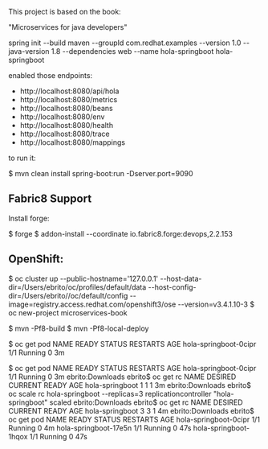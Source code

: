 This project is based on the book:

"Microservices for java developers"

spring init --build maven --groupId com.redhat.examples --version 1.0 --java-version 1.8 --dependencies web --name hola-springboot hola-springboot

enabled those endpoints:

* http://localhost:8080/api/hola
* http://localhost:8080/metrics
* http://localhost:8080/beans
* http://localhost:8080/env
* http://localhost:8080/health
* http://localhost:8080/trace
* http://localhost:8080/mappings

to run it:

$ mvn clean install spring-boot:run -Dserver.port=9090

Fabric8 Support
--------------

Install forge:

$ forge
$ addon-install --coordinate io.fabric8.forge:devops,2.2.153



OpenShift:
----------


$ oc cluster up --public-hostname='127.0.0.1' --host-data-dir=/Users/ebrito/oc/profiles/default/data --host-config-dir=/Users/ebrito//oc/default/config --image=registry.access.redhat.com/openshift3/ose --version=v3.4.1.10-3
$ oc new-project microservices-book

$ mvn -Pf8-build
$ mvn -Pf8-local-deploy

$ oc get pod
NAME                    READY     STATUS    RESTARTS   AGE
hola-springboot-0cipr   1/1       Running   0          3m


$ oc get pod
NAME                    READY     STATUS    RESTARTS   AGE
hola-springboot-0cipr   1/1       Running   0          3m
ebrito:Downloads ebrito$ oc get rc
NAME              DESIRED   CURRENT   READY     AGE
hola-springboot   1         1         1         3m
ebrito:Downloads ebrito$ oc scale rc hola-springboot --replicas=3
replicationcontroller "hola-springboot" scaled
ebrito:Downloads ebrito$ oc get rc
NAME              DESIRED   CURRENT   READY     AGE
hola-springboot   3         3         1         4m
ebrito:Downloads ebrito$ oc get pod
NAME                    READY     STATUS    RESTARTS   AGE
hola-springboot-0cipr   1/1       Running   0          4m
hola-springboot-17e5n   1/1       Running   0          47s
hola-springboot-1hqox   1/1       Running   0          47s






